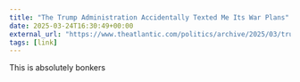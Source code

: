 ```yaml
---
title: "The Trump Administration Accidentally Texted Me Its War Plans"
date: 2025-03-24T16:30:49+00:00
external_url: "https://www.theatlantic.com/politics/archive/2025/03/trump-administration-accidentally-texted-me-its-war-plans/682151/"
tags: [link]
---
```


This is absolutely bonkers